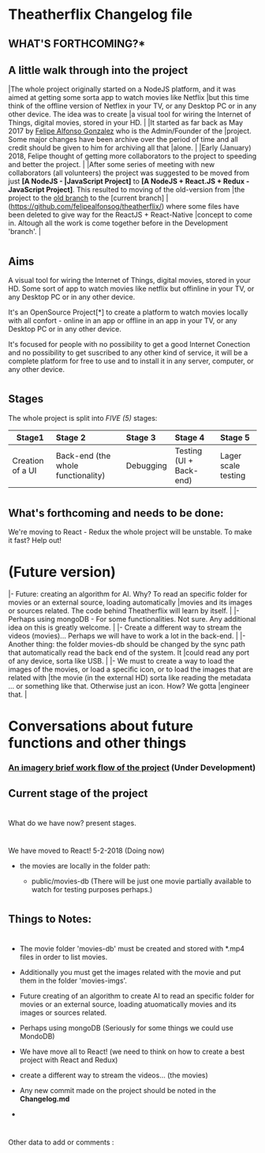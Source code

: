 # **Theatherflix Changelog file** 
   WHAT'S FORTHCOMING?*
-----------------------------------------
   

## A little walk through into the project

|The whole project originally started on a NodeJS platform, and it was aimed at getting some sorta app to watch movies like Netflix |but this time think of the offline version of Netflex in your TV, or any Desktop PC or in any other device. The idea was to create |a visual tool for wiring the Internet of Things, digital movies, stored in your HD.
|
|It started as far back as May 2017 by [Felipe Alfonso Gonzalez](https://github.com/felipealfonsog) who is the Admin/Founder of the |project. Some major changes have been archive over the period of time and all credit should be given to him for archiving all that |alone.
|
|Early (January) 2018, Felipe thought of getting more collaborators to the project to speeding and better the project. 
|
|After some series of meeting with new collaborators (all volunteers) the project was suggested to be moved from just **[A NodeJS - |JavaScript Project]** to **[A NodeJS + React.JS + Redux - JavaScript Project]**. This resulted to moving of the old-version from   |the project to the [old branch](https://github.com/felipealfonsog/theatherflix/tree/old_branch) to the [current branch]            |(https://github.com/felipealfonsog/theatherflix/) where some files have been deleted to give way for the ReactJS + React-Native    |concept to come in. Altough all the work is come together before in the Development 'branch'.
|

#
## Aims

A visual tool for wiring the Internet of Things, digital movies, stored in your HD. Some sort of app to watch movies like netflix but offinline in your TV, or any Desktop PC or in any other device.

It's an OpenSource Project[*] to create a platform to watch movies locally with all confort - online in an app or offline in an app in your TV, or any Desktop PC or in any other device.

It's focused for people with no possibility to get a good Internet Conection and no possibility to get suscribed to any other kind of service, it will be a complete platform for free to use and to install it in any server, computer, or any other device. 

#
## Stages

The whole project is split into *FIVE (5)* stages:

| Stage1        | Stage 2          | Stage 3          | Stage 4          | Stage 5
| ------------------ |:------------------- |:-------------- |:-------------- |:--------------
| Creation of a UI     | Back-end (the whole functionality)  |Debugging | Testing (UI + Back-end)    | Lager scale testing

#
## What's forthcoming and needs to be done:  

We're moving to React - Redux the whole project will be unstable. To make it fast? Help out!

# **(Future version)**
|- Future: creating an algorithm for AI. Why? To read an specific folder for movies or an external source, loading automatically    |movies and its images or sources related. The code behind Theatherflix will learn by itself. 
|
|- Perhaps using mongoDB - For some functionalities. Not sure. Any additional idea on this is greatly welcome.
|
|- Create a different way to stream the videos (movies)... Perhaps we will have to work a lot in the back-end.
|
|- Another thing: the folder movies-db should be changed by the sync path that automatically read the back end of the system. It    |could read any port of any device, sorta like USB. 
|
|- We must to create a way to load the images of the movies, or load a specific icon, or to load the images that are related with   |the movie (in the external HD) sorta like reading the metadata ... or something like that. Otherwise just an icon. How? We gotta   |engineer that. 
|


# Conversations about future functions and other things

### [An imagery brief work flow of the project](flow.png) (Under Development)


## Current stage of the project
#
What do we have now? present stages.
#
We have moved to React! 5-2-2018 (Doing now)

- the movies are locally in the folder path:

    - public/movies-db (There will be just one movie partially available to watch for testing purposes perhaps.)


#
## Things to Notes:
#
- The movie folder 'movies-db' must be created and stored with *.mp4 files in order to list movies.

- Additionally you must get the images related with the movie and put them in the folder 'movies-imgs'.
- Future creating of an algorithm to create AI to read an specific folder for movies or an external source, loading atuomatically movies and its images or sources related.
- Perhaps using mongoDB (Seriously for some things we could use MondoDB)
- We have move all to React! (we need to think on how to create a best project with React and Redux)
- create a different way to stream the videos...  (the movies)
- Any new commit made on the project should be noted in the **Changelog.md**
-


# 
Other data to add or comments :
#
